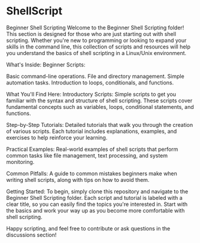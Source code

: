 # ShellScript
Beginner Shell Scripting
Welcome to the Beginner Shell Scripting folder! This section is designed for those who are just starting out with shell scripting. Whether you're new to programming or looking to expand your skills in the command line, this collection of scripts and resources will help you understand the basics of shell scripting in a Linux/Unix environment.

What's Inside:
Beginner Scripts:

Basic command-line operations.
File and directory management.
Simple automation tasks.
Introduction to loops, conditionals, and functions.

What You'll Find Here:
Introductory Scripts: Simple scripts to get you familiar with the syntax and structure of shell scripting. These scripts cover fundamental concepts such as variables, loops, conditional statements, and functions.

Step-by-Step Tutorials: 
Detailed tutorials that walk you through the creation of various scripts. Each tutorial includes explanations, examples, and exercises to help reinforce your learning.

Practical Examples:
Real-world examples of shell scripts that perform common tasks like file management, text processing, and system monitoring.

Common Pitfalls:
A guide to common mistakes beginners make when writing shell scripts, along with tips on how to avoid them.

Getting Started:
To begin, simply clone this repository and navigate to the Beginner Shell Scripting folder. Each script and tutorial is labeled with a clear title, so you can easily find the topics you're interested in. Start with the basics and work your way up as you become more comfortable with shell scripting.

Happy scripting, and feel free to contribute or ask questions in the discussions section!
